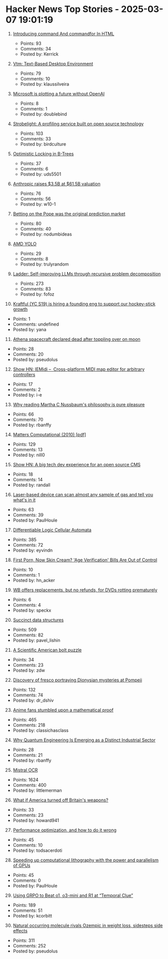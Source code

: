 # Hacker News Top Stories - 2025-03-07 19:01:19

1. [Introducing command And commandfor In HTML](https://developer.chrome.com/blog/command-and-commandfor)
   - Points: 93
   - Comments: 34
   - Posted by: Kerrick

2. [Vtm: Text-Based Desktop Environment](https://github.com/directvt/vtm)
   - Points: 79
   - Comments: 10
   - Posted by: klaussilveira

3. [Microsoft is plotting a future without OpenAI](https://techstartups.com/2025/03/07/microsoft-is-plotting-a-future-without-openai/)
   - Points: 8
   - Comments: 1
   - Posted by: doublebind

4. [Strobelight: A profiling service built on open source technology](https://engineering.fb.com/2025/01/21/production-engineering/strobelight-a-profiling-service-built-on-open-source-technology/)
   - Points: 103
   - Comments: 33
   - Posted by: birdculture

5. [Optimistic Locking in B-Trees](https://cedardb.com/blog/optimistic_btrees/)
   - Points: 37
   - Comments: 6
   - Posted by: uds5501

6. [Anthropic raises $3.5B at $61.5B valuation](https://www.nytimes.com/2025/03/03/technology/anthropic-ai-fund-raising-61-billion.html)
   - Points: 76
   - Comments: 56
   - Posted by: w10-1

7. [Betting on the Pope was the original prediction market](https://nodumbideas.com/p/betting-on-the-pope-was-the-original)
   - Points: 80
   - Comments: 40
   - Posted by: nodumbideas

8. [AMD YOLO](https://geohot.github.io//blog/jekyll/update/2025/03/08/AMD-YOLO.html)
   - Points: 29
   - Comments: 8
   - Posted by: trulyrandom

9. [Ladder: Self-improving LLMs through recursive problem decomposition](https://arxiv.org/abs/2503.00735)
   - Points: 273
   - Comments: 83
   - Posted by: fofoz

10. [Kraftful (YC S19) is hiring a founding eng to support our hockey-stick growth](https://www.ycombinator.com/companies/kraftful/jobs/NdXFHyV-founding-engineer)
   - Points: 1
   - Comments: undefined
   - Posted by: yana

11. [Athena spacecraft declared dead after toppling over on moon](https://www.theguardian.com/science/2025/mar/07/athena-spacecraft-mission-dead)
   - Points: 28
   - Comments: 20
   - Posted by: pseudolus

12. [Show HN: IEMidi –  Cross-platform MIDI map editor for arbitrary controllers](https://github.com/Interactive-Echoes/IEMidi)
   - Points: 17
   - Comments: 2
   - Posted by: i-e

13. [Why reading Martha C Nussbaum's philosophy is pure pleasure](https://aeon.co/essays/why-reading-martha-c-nussbaums-philosophy-is-pure-pleasure)
   - Points: 66
   - Comments: 70
   - Posted by: rbanffy

14. [Matters Computational (2010) [pdf]](https://www.jjj.de/fxt/fxtbook.pdf)
   - Points: 129
   - Comments: 13
   - Posted by: nill0

15. [Show HN: A big tech dev experience for an open source CMS](https://contentfoundry.com/)
   - Points: 18
   - Comments: 14
   - Posted by: randall

16. [Laser-based device can scan almost any sample of gas and tell you what's in it](https://phys.org/news/2025-02-laser-based-device-scan-sample.html)
   - Points: 63
   - Comments: 39
   - Posted by: PaulHoule

17. [Differentiable Logic Cellular Automata](https://google-research.github.io/self-organising-systems/difflogic-ca/?hn)
   - Points: 385
   - Comments: 72
   - Posted by: eyvindn

18. [First Porn, Now Skin Cream? 'Age Verification' Bills Are Out of Control](https://www.eff.org/deeplinks/2025/03/first-porn-now-skin-cream-age-verification-bills-are-out-control)
   - Points: 10
   - Comments: 1
   - Posted by: hn_acker

19. [WB offers replacements, but no refunds, for DVDs rotting prematurely](https://arstechnica.com/gadgets/2025/03/they-curdle-like-milk-wb-dvds-from-2006-2008-are-rotting-away-in-their-cases/)
   - Points: 6
   - Comments: 4
   - Posted by: speckx

20. [Succinct data structures](https://blog.startifact.com/posts/succinct/)
   - Points: 509
   - Comments: 82
   - Posted by: pavel_lishin

21. [A Scientific American bolt puzzle](https://leancrew.com/all-this/2025/03/a-sciam-bolt-puzzle/)
   - Points: 34
   - Comments: 23
   - Posted by: zdw

22. [Discovery of fresco portraying Dionysian mysteries at Pompeii](https://pompeiisites.org/en/comunicati/pompeii-discovery-of-a-room-with-frescoes-depicting-the-initiation-into-the-mysteries-and-the-dionysiac-procession/)
   - Points: 132
   - Comments: 74
   - Posted by: dr_dshiv

23. [Anime fans stumbled upon a mathematical proof](https://www.scientificamerican.com/article/the-surprisingly-difficult-mathematical-proof-that-anime-fans-helped-solve/)
   - Points: 465
   - Comments: 218
   - Posted by: classichasclass

24. [Why Quantum Engineering Is Emerging as a Distinct Industrial Sector](https://spectrum.ieee.org/quantum-mechanics)
   - Points: 28
   - Comments: 21
   - Posted by: rbanffy

25. [Mistral OCR](https://mistral.ai/fr/news/mistral-ocr)
   - Points: 1624
   - Comments: 400
   - Posted by: littlemerman

26. [What if America turned off Britain's weapons?](https://www.reaction.life/p/what-if-america-turned-off-britains)
   - Points: 33
   - Comments: 23
   - Posted by: howard941

27. [Performance optimization, and how to do it wrong](https://genna.win/blog/convolution-simd/)
   - Points: 45
   - Comments: 10
   - Posted by: todsacerdoti

28. [Speeding up computational lithography with the power and parallelism of GPUs](https://semiengineering.com/speeding-up-computational-lithography-with-the-power-and-parallelism-of-gpus/)
   - Points: 45
   - Comments: 0
   - Posted by: PaulHoule

29. [Using GRPO to Beat o1, o3-mini and R1 at “Temporal Clue”](https://openpipe.ai/blog/using-grpo-to-beat-o1-o3-mini-and-r1-on-temporal-clue)
   - Points: 189
   - Comments: 51
   - Posted by: kcorbitt

30. [Natural occurring molecule rivals Ozempic in weight loss, sidesteps side effects](https://medicalxpress.com/news/2025-03-naturally-molecule-rivals-ozempic-weight.html)
   - Points: 311
   - Comments: 252
   - Posted by: pseudolus

